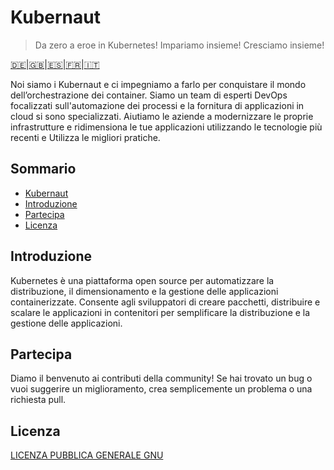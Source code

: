 # Kubernaut

> Da zero a eroe in Kubernetes!
> Impariamo insieme! Cresciamo insieme!

[🇩🇪](./README.de.md)\|[🇬🇧](./README.md)\|[🇪🇸](./README.es.md)\|[🇫🇷](./README.fr.md)\|[🇮🇹](./README.it.md)

Noi siamo i Kubernaut e ci impegniamo a farlo
per conquistare il mondo dell’orchestrazione dei container.
Siamo un team di esperti DevOps focalizzati sull'automazione
dei processi e la fornitura di applicazioni in cloud
si sono specializzati. Aiutiamo le aziende a modernizzare le proprie infrastrutture
e ridimensiona le tue applicazioni utilizzando le tecnologie più recenti e
Utilizza le migliori pratiche.

## Sommario

-   [Kubernaut](#kubernauten)
-   [Introduzione](#einleitung)
-   [Partecipa](#mitmachen)
-   [Licenza](#lizenz)

## Introduzione

Kubernetes è una piattaforma open source per automatizzare la distribuzione, il dimensionamento e la gestione delle applicazioni containerizzate.
Consente agli sviluppatori di creare pacchetti, distribuire e scalare le applicazioni in contenitori per semplificare la distribuzione e la gestione delle applicazioni.

## Partecipa

Diamo il benvenuto ai contributi della community! Se hai trovato un bug o vuoi suggerire un miglioramento, crea semplicemente un problema o una richiesta pull.

## Licenza

[LICENZA PUBBLICA GENERALE GNU](./LICENSE)
